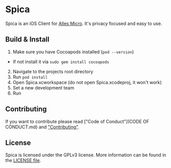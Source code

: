 # Spica

Spica is an iOS Client for [Alles Micro](https://alles.cx). It's privacy focused and easy to use.

## Build & Install

1. Make sure you have Cocoapods installed (`pod --version`)
  - If not install it via `sudo gem install cocoapods`
2. Navigate to the projects root directory
3. Run `pod install`
4. Open Spica.xcworkspace (do not open Spica.xcodeproj, it won't work)
5. Set a new development team
6. Run

## Contributing

If you want to contribute please read ["Code of Conduct"](CODE OF CONDUCT.md) and ["Contributing"](CONTRIBUTING.md).

## License

Spica is licensed under the GPLv3 license. More information can be found in the [LICENSE file](LICENSE.md).
